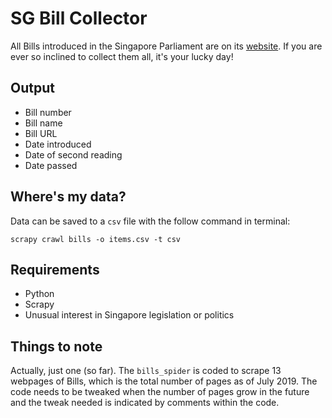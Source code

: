 # SG Bill Collector

All Bills introduced in the Singapore Parliament are on its <a href='https://www.parliament.gov.sg/parliamentary-business/bills-introduced?keyword=&title=&year=&page=1&pageSize=40'>website</a>. If you are ever so inclined to collect them all, it's your lucky day!

## Output

- Bill number
- Bill name
- Bill URL
- Date introduced
- Date of second reading
- Date passed

## Where's my data?
Data can be saved to a ```csv``` file with the follow command in terminal:

```scrapy crawl bills -o items.csv -t csv```

## Requirements
- Python
- Scrapy
- Unusual interest in Singapore legislation or politics

## Things to note

Actually, just one (so far). The ```bills_spider``` is coded to scrape 13 webpages of Bills, which is the total number of pages as of July 2019. The code needs to be tweaked when the number of pages grow in the future and the tweak needed is indicated by comments within the code.
